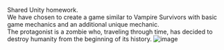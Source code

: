 Shared Unity homework.  
We have chosen to create a game similar to Vampire Survivors with basic game mechanics and an additional unique mechanic.  
The protagonist is a zombie who, traveling through time, has decided to destroy humanity from the beginning of its history.
![image](https://github.com/gabrielecossutta/ZombieLostInTime/assets/48514462/049be60f-9e4c-4b3d-9d96-2c449a213e9c)
